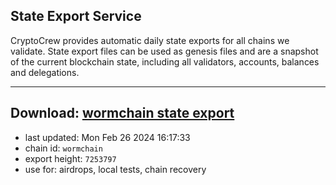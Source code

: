 ## State Export Service
CryptoCrew provides automatic daily state exports for all chains we validate. State export files can be used as genesis files and are a snapshot of the current blockchain state, including all validators, accounts, balances and delegations.

---
**Download: [wormchain state export](https://dl-eu2.ccvalidators.com/SERVICE/wormchain/wormchain_export_7253797.json)**
---

- last updated: Mon Feb 26 2024 16:17:33
- chain id: `wormchain`
- export height: `7253797`
- use for: airdrops, local tests, chain recovery
